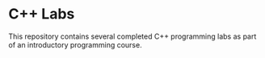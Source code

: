 # C++ Labs

This repository contains several completed C++ programming labs as part of an introductory programming course.
